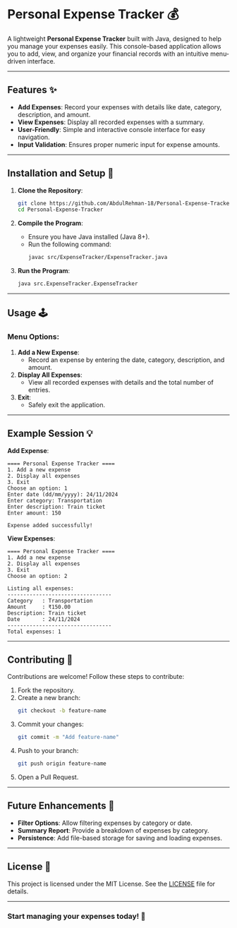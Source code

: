 # Personal Expense Tracker 💰

A lightweight **Personal Expense Tracker** built with Java, designed to help you manage your expenses easily. This console-based application allows you to add, view, and organize your financial records with an intuitive menu-driven interface.

---

## Features ✨

- **Add Expenses**: Record your expenses with details like date, category, description, and amount.
- **View Expenses**: Display all recorded expenses with a summary.
- **User-Friendly**: Simple and interactive console interface for easy navigation.
- **Input Validation**: Ensures proper numeric input for expense amounts.

---

## Installation and Setup 🚀

1. **Clone the Repository**:
   ```bash
   git clone https://github.com/AbdulRehman-18/Personal-Expense-Tracker.git
   cd Personal-Expense-Tracker
   ```

2. **Compile the Program**:
   - Ensure you have Java installed (Java 8+).
   - Run the following command:
     ```bash
     javac src/ExpenseTracker/ExpenseTracker.java
     ```

3. **Run the Program**:
   ```bash
   java src.ExpenseTracker.ExpenseTracker
   ```

---

## Usage 🕹️

### Menu Options:
1. **Add a New Expense**:
   - Record an expense by entering the date, category, description, and amount.
2. **Display All Expenses**:
   - View all recorded expenses with details and the total number of entries.
3. **Exit**:
   - Safely exit the application.

---

## Example Session 💡

**Add Expense**:
```plaintext
==== Personal Expense Tracker ====
1. Add a new expense
2. Display all expenses
3. Exit
Choose an option: 1
Enter date (dd/mm/yyyy): 24/11/2024
Enter category: Transportation
Enter description: Train ticket
Enter amount: 150

Expense added successfully!
```

**View Expenses**:
```plaintext
==== Personal Expense Tracker ====
1. Add a new expense
2. Display all expenses
3. Exit
Choose an option: 2

Listing all expenses:
---------------------------------
Category   : Transportation
Amount     : ₹150.00
Description: Train ticket
Date       : 24/11/2024
---------------------------------
Total expenses: 1
```

---

## Contributing 🤝

Contributions are welcome! Follow these steps to contribute:

1. Fork the repository.
2. Create a new branch:
   ```bash
   git checkout -b feature-name
   ```
3. Commit your changes:
   ```bash
   git commit -m "Add feature-name"
   ```
4. Push to your branch:
   ```bash
   git push origin feature-name
   ```
5. Open a Pull Request.

---

## Future Enhancements 🌟

- **Filter Options**: Allow filtering expenses by category or date.
- **Summary Report**: Provide a breakdown of expenses by category.
- **Persistence**: Add file-based storage for saving and loading expenses.

---

## License 📄

This project is licensed under the MIT License. See the [LICENSE](LICENSE) file for details.

---

### Start managing your expenses today! 💼
